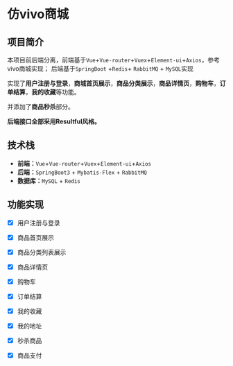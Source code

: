 # 仿vivo商城

## 项目简介

本项目前后端分离，前端基于`Vue`+`Vue-router`+`Vuex`+`Element-ui`+`Axios`，参考vivo商城实现；
后端基于`SpringBoot` +`Redis`+ `RabbitMQ` + `MySQL`实现

实现了**用户注册与登录**，**商城首页展示**，**商品分类展示**，**商品详情页**，**购物车**，**订单结算**，**我的收藏**等功能。

并添加了**商品秒杀**部分。

**后端接口全部采用Resultful风格。**

## 技术栈

- **前端：**`Vue`+`Vue-router`+`Vuex`+`Element-ui`+`Axios`
- **后端：**`SpringBoot3` + `Mybatis-Flex` + `RabbitMQ`
- **数据库：**`MySQL` + `Redis`

## 功能实现

- [x] 用户注册与登录
- [x] 商品首页展示
- [x] 商品分类列表展示
- [x] 商品详情页
- [x] 购物车
- [x] 订单结算
- [x] 我的收藏
- [x] 我的地址
- [x] 秒杀商品
- [x] 商品支付

